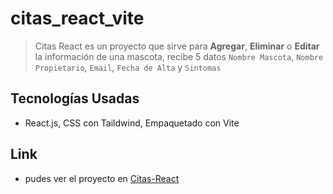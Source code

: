 # citas_react_vite

> Citas React es un proyecto que sirve para **Agregar**, **Eliminar** o **Editar** la información de una mascota, recibe 5 datos `Nombre Mascota`, `Nombre Propietario`, `Email`,  `Fecha de Alta` y `Sintomas`

## Tecnologías Usadas
- React.js, CSS con Taildwind, Empaquetado con Vite

## Link
- pudes ver el proyecto en [Citas-React](https://citas-react-62c66e.netlify.app/)
